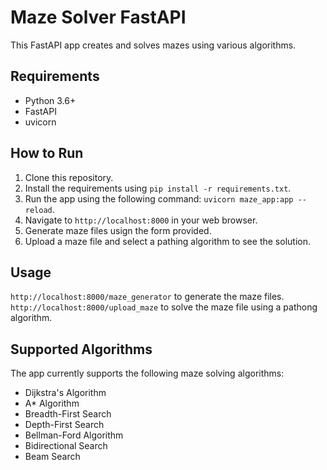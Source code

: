 # Maze Solver FastAPI

This FastAPI app creates and solves mazes using various algorithms.

## Requirements

* Python 3.6+
* FastAPI
* uvicorn

## How to Run

1. Clone this repository.
2. Install the requirements using `pip install -r requirements.txt`.
3. Run the app using the following command: `uvicorn maze_app:app --reload`.
4. Navigate to `http://localhost:8000` in your web browser.
5. Generate maze files usign the form provided.
6. Upload a maze file and select a pathing algorithm to see the solution.

## Usage

`http://localhost:8000/maze_generator` to generate the maze files.
`http://localhost:8000/upload_maze` to solve the maze file using a pathong algorithm.


## Supported Algorithms

The app currently supports the following maze solving algorithms:

* Dijkstra's Algorithm
* A* Algorithm
* Breadth-First Search
* Depth-First Search
* Bellman-Ford Algorithm
* Bidirectional Search
* Beam Search
